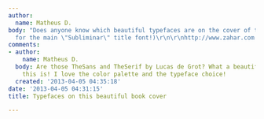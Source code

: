```yaml
---
author:
  name: Matheus D.
body: "Does anyone know which beautiful typefaces are on the cover of this book? (except
  for the main \"Subliminar\" title font!)\r\n\r\nhttp://www.zahar.com.br/sites/default/files/livros/download/Subliminar.jpg"
comments:
- author:
    name: Matheus D.
  body: Are those TheSans and TheSerif by Lucas de Grot? What a beautiful book cover
    this is! I love the color palette and the typeface choice!
  created: '2013-04-05 04:35:18'
date: '2013-04-05 04:31:15'
title: Typefaces on this beautiful book cover

---
```

